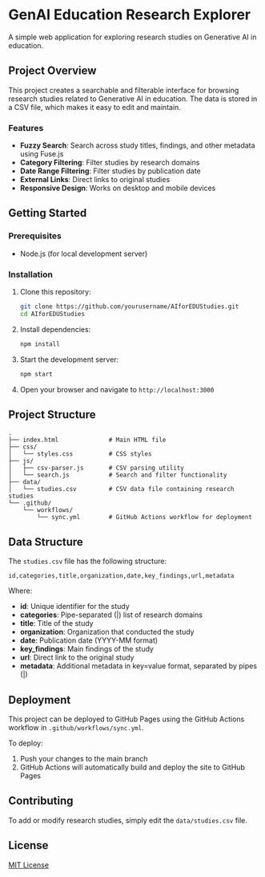 # GenAI Education Research Explorer

A simple web application for exploring research studies on Generative AI in education.

## Project Overview

This project creates a searchable and filterable interface for browsing research studies related to Generative AI in education. The data is stored in a CSV file, which makes it easy to edit and maintain.

### Features

- **Fuzzy Search**: Search across study titles, findings, and other metadata using Fuse.js
- **Category Filtering**: Filter studies by research domains
- **Date Range Filtering**: Filter studies by publication date
- **External Links**: Direct links to original studies
- **Responsive Design**: Works on desktop and mobile devices

## Getting Started

### Prerequisites

- Node.js (for local development server)

### Installation

1. Clone this repository:
   ```bash
   git clone https://github.com/yourusername/AIforEDUStudies.git
   cd AIforEDUStudies
   ```

2. Install dependencies:
   ```bash
   npm install
   ```

3. Start the development server:
   ```bash
   npm start
   ```

4. Open your browser and navigate to `http://localhost:3000`

## Project Structure

```
.
├── index.html              # Main HTML file
├── css/
│   └── styles.css          # CSS styles
├── js/
│   ├── csv-parser.js       # CSV parsing utility
│   └── search.js           # Search and filter functionality
├── data/
│   └── studies.csv         # CSV data file containing research studies
└── .github/
    └── workflows/
        └── sync.yml        # GitHub Actions workflow for deployment
```

## Data Structure

The `studies.csv` file has the following structure:

```csv
id,categories,title,organization,date,key_findings,url,metadata
```

Where:
- **id**: Unique identifier for the study
- **categories**: Pipe-separated (|) list of research domains
- **title**: Title of the study
- **organization**: Organization that conducted the study
- **date**: Publication date (YYYY-MM format)
- **key_findings**: Main findings of the study
- **url**: Direct link to the original study
- **metadata**: Additional metadata in key=value format, separated by pipes (|)

## Deployment

This project can be deployed to GitHub Pages using the GitHub Actions workflow in `.github/workflows/sync.yml`. 

To deploy:
1. Push your changes to the main branch
2. GitHub Actions will automatically build and deploy the site to GitHub Pages

## Contributing

To add or modify research studies, simply edit the `data/studies.csv` file.

## License

[MIT License](LICENSE) 